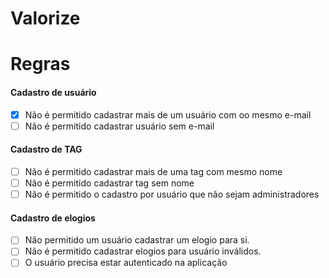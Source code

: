# Valorize

# Regras
#### Cadastro de usuário
- [x] Não é permitido cadastrar mais de um usuário com oo mesmo e-mail
- [ ] Não é permitido cadastrar usuário sem e-mail

#### Cadastro de TAG
- [ ] Não é permitido cadastrar mais de uma tag com mesmo nome
- [ ] Não é permitido cadastrar tag sem nome
- [ ] Não é permitido o cadastro por usuário que não sejam administradores

#### Cadastro de elogios
- [ ] Não permitido um usuário cadastrar um elogio para si.
- [ ] Não é permitido cadastrar elogios para usuário inválidos.
- [ ] O usuário precisa estar autenticado na aplicação